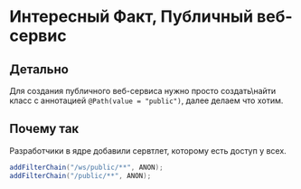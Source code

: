 # Интересный Факт, Публичный веб-сервис



## Детально

Для создания публичного веб-сервиса нужно просто создать\найти класс с аннотацией `@Path(value = "public")`, далее делаем что хотим.



## Почему так

Разработчики в ядре добавили сервтлет, которому есть доступ у всех.

```java
addFilterChain("/ws/public/**", ANON);
addFilterChain("/public/**", ANON);
```
